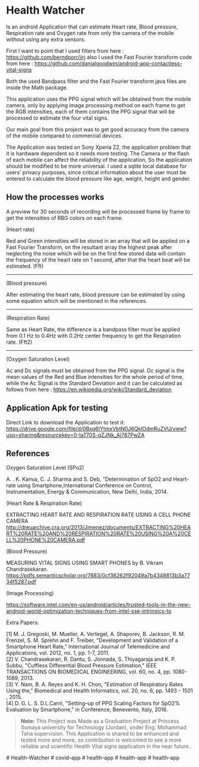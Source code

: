 Health Watcher
===================

Is an android Application that can estimate Heart rate, Blood pressure, Respiration rate and Oxygen rate from only the camera of the mobile without using any extra sensors. 

First I want to point that I used filters from here : https://github.com/berndporr/iirj
also I used the Fast Fourier transform code from here : https://github.com/danialgoodwin/android-app-contactless-vital-signs

Both the used Bandpass filter and the Fast Fourier transform java files are inside the Math package.

This application uses the PPG signal which will be obtained from the mobile camera, only by applying image processing method on each frame to get the RGB intensities, each of them contains the PPG signal that will be processed to estimate the four vital signs. 

Our main goal from this project was to get good accuracy from the camera of the mobile compared to commercial devices.

The Application was tested on Sony Xperia Z2, the application problem that it is hardware dependent so it needs more testing. The Camera or the flash of each mobile can affect the reliability of the application, So the application should be modified to be more universal.
I used a sqlite local database for users’ privacy purposes, since critical information about the user must be entered to calculate the blood pressure like age, weight, height and gender.


How the processes works
-------------

A preview for 30 seconds of recording will be processed frame by frame to get the intensities of RBG colors on each frame.

(Heart rate)

Red and Green intensities will be stored in an array that will be applied on a Fast Fourier Transform, on the resultant array the highest peak after neglecting the noise which will be on the first few stored data will contain the frequency of the heart rate on 1 second, after that the heart beat will be estimated. (Fft)

----------

(Blood pressure)

After estimating the heart rate, blood pressure can be estimated by using some equation which will be mentioned in the references.

----------

(Respiration Rate)

Same as Heart Rate, the difference is a bandpass filter must be applied from 0.1 Hz to 0.4Hz with 0.2Hz center frequency to get the Respiration rate. (Fft2)

----------
(Oxygen Saturation Level)

Ac and Dc signals must be obtained from the PPG signal. Dc signal is the mean values of the Red and Blue intensities for the whole period of time, while the Ac Signal is the Standard Deviation and it can be calculated as follows from here : https://en.wikipedia.org/wiki/Standard_deviation 



ِApplication Apk for testing
-------------------

Direct Link to download the Application to test it:
https://drive.google.com/file/d/0Bxq6lYtmxVbtN0J6QklOdmRuZVU/view?usp=sharing&resourcekey=0-IaT70S-qZJNk_Aj787PwZA



References 
-------------

Oxygen Saturation Level (SPo2)
  
A. . K. Kanva, C. J. Sharma and S. Deb, "Determination of SpO2 and Heart-rate using Smartphone,International Conference on Control, Instrumentation, Energy & Communication, New Delhi, India, 2014.  

(Heart Rate & Respiration Rate)

EXTRACTING HEART RATE AND RESPIRATION RATE USING A CELL PHONE CAMERA
http://dreuarchive.cra.org/2013/Jimenez/documents/EXTRACTING%20HEART%20RATE%20AND%20RESPIRATION%20RATE%20USING%20A%20CELL%20PHONE%20CAMERA.pdf

(Blood Pressure)

MEASURING VITAL SIGNS USING SMART PHONES by B. Vikram Chandrasekaran.
https://pdfs.semanticscholar.org/7883/0cf36262f92049a7b4348813b3a7734f5287.pdf

(Image Processing)

https://software.intel.com/en-us/android/articles/trusted-tools-in-the-new-android-world-optimization-techniques-from-intel-sse-intrinsics-to

Extra Papers: 

[1] 
M. J. Gregoski, M. Mueller, A. Vertegel, A. Shaporev, B. Jackson, R. M. Frenzel, S. M. Sprehn and F.
Treiber, "Development and Validation of a Smartphone Heart Rate," International Journal of Telemedicine
and Applications, vol. 2012, no. 1, pp. 1-7, 2011.  
[2] 
V. Chandrasekaran, R. Dantu, S. Jonnada, S. Thiyagaraja and K. P. Subbu, "Cuffless Differential Blood
Pressure Estimation," IEEE TRANSACTIONS ON BIOMEDICAL ENGINEERING, vol. 60, no. 4,
pp. 1080-1089, 2013.  
[3] 
Y. Nam, B. A. Reyes and K. H. Chon, "Estimation of Respiratory Rates Using the," Biomedical and Health
Informatics, vol. 20, no. 6, pp. 1493 - 1501 , 2015.  
[4] 
D. G. L. S. D.L.Carnì, "Setting–up of PPG Scaling Factors for SpO2% Evaluation by Smartphone," in
Conference, Benevento, Italy, 2016.  


> **Note:** This Project was Made as a Graduation Project at Princess Sumaya university for Technology (Jordan), under Eng. Mohammad Taha supervision.
This Application is shared to be enhanced and tested more and more, so contribution is welcomed to see a more reliable and scientific Health Vital signs application in the near future..

#   H e a l t h - W a t c h e r  
 #   c o v i d - a p p  
 #   h e a l t h - a p p  
 #   h e a l t h - a p p  
 #   h e a l t h - a p p  
 
